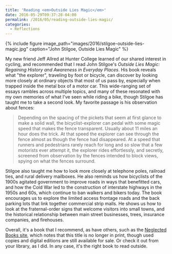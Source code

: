 ```yaml
---
title: 'Reading <em>Outside Lies Magic</em>'
date: 2016-05-29T09:37:28-04:00
permalink: /2016/05/reading-outside-lies-magic/
categories:
  - Reflections
---
```

{% include figure image_path="images/2016/stilgoe-outside-lies-magic.jpg" caption="John Stilgoe, Outside Lies Magic" %}

My new friend Jeff Allred at Hunter College learned of our shared interest in cycling, and recommended that I read John Stilgoe's _Outside Lies Magic: Regaining History and Awareness in Everyday Places_. His book reveals what "the explorer", traveling by foot or bicycle, can discover by looking more closely at ordinary objects that most of us pass by, especially when trapped inside the metal box of a motor car. This wide-ranging set of essays rambles across multiple topics, and many of these resonated with my own memories of what I've seen while riding a bike, though Stilgoe has taught me to take a second look. My favorite passage is his observation about fences:

> Depending on the spacing of the pickets that seem at first glance to make a solid wall, the bicyclist-explorer can pedal with some magic speed that makes the fence transparent. Usually about 11 miles an hour does the trick. At that speed the explorer can see through the fence almost as though the fence had disappeared. At a speed that runners and pedestrians rarely reach for long and so slow that a few motorists ever attempt it, the explorer rides effortlessly, and secretly, screened from observation by the fences intended to block views, spying on what the fences surround.

Stilgoe also taught me how to look more closely at telephone poles, railroad ties, and rural delivery mailboxes. He also reminds us how bicyclists of the 1900s agitated government to improve roads in ways that benefitted cars, and how the Cold War led to the construction of interstate highways in the 1950s and 60s, which continue to ban walkers and bikers today. The book encourages us to explore the limited access frontage roads and the back parking lots that link together commercial strip malls. He shows us how to look at the fraternal-order signs that welcome visitors into small towns, and the historical relationship between main street businesses, trees, insurance companies, and firehouses.

Overall, it's a book that I recommend, as have others, such as the [Neglected Books site](http://neglectedbooks.com/?p=1995), which notes that this title is no longer in print, though used copies and digital editions are still available for sale. Or check it out from your library, as I did. In any case, it's the right book to read outside.
